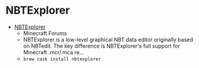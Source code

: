 # NBTExplorer
- [NBTExplorer](https://www.minecraftforum.net/forums/mapping-and-modding-java-edition/minecraft-tools/1262665-nbtexplorer-nbt-editor-for-windows-and-mac)
  -  Minecraft Forums
  - NBTExplorer is a low-level graphical NBT data editor originally based on NBTedit. The key difference is NBTExplorer's full support for Minecraft .mcr/.mca re...
  - `brew cask install nbtexplorer`
